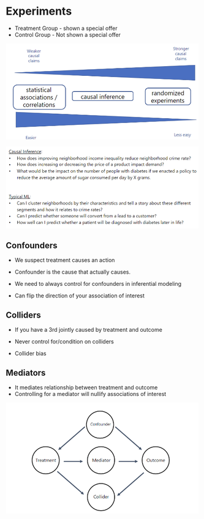 # Experiments
- Treatment Group - shown a special offer
- Control Group - Not shown a special offer

![img.png](img.png)

![img_1.png](img_1.png)

## Confounders
- We suspect treatment causes an action 
- Confounder is the cause that actually causes.

- We need to always control for confounders in inferential modeling
- Can flip the direction of your association of interest

## Colliders
- If you have a 3rd jointly caused by treatment and outcome
- Never control for/condition on colliders

- Collider bias

## Mediators
- It mediates relationship between treatment and outcome
- Controlling for a mediator will nullify associations of interest

![img_2.png](img_2.png)


